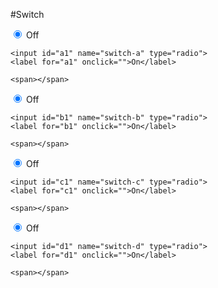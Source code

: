 #Switch

<div class="small-2 switch tiny">
    <input id="a" name="switch-a" type="radio" checked>
    <label for="a" onclick="">Off</label>

    <input id="a1" name="switch-a" type="radio">
    <label for="a1" onclick="">On</label>

    <span></span>
</div>

<div class="small-3 switch small">
    <input id="b" name="switch-b" type="radio" checked>
    <label for="b" onclick="">Off</label>

    <input id="b1" name="switch-b" type="radio">
    <label for="b1" onclick="">On</label>

    <span></span>
</div>

<div class="small-4 switch radius">
    <input id="c" name="switch-c" type="radio" checked>
    <label for="c" onclick="">Off</label>

    <input id="c1" name="switch-c" type="radio">
    <label for="c1" onclick="">On</label>

    <span></span>
</div>

<div class="small-6 switch large round">
    <input id="d" name="switch-d" type="radio" checked>
    <label for="d" onclick="">Off</label>

    <input id="d1" name="switch-d" type="radio">
    <label for="d1" onclick="">On</label>

    <span></span>
</div>
